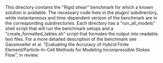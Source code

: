 This directory contains the "Rigid shear" benchmark for which a known solution
is available. The necessary code lives in the plugin/ subdirectory, while
instantaneous and time-dependent version of the benchmark are in the
corresponding subdirectories. Each directory has a "run_all_models" shell
script that will run the benchmark setups and a "create_formatted_tables.sh"
script that formates the output into readable text files. For a more
detailed description of the benchmark see Gassmoeller et al. "Evaluating
the Accuracy of Hybrid Finite Element/Particle-In-Cell Methods for
Modeling Incompressible Stokes Flow", in review.

